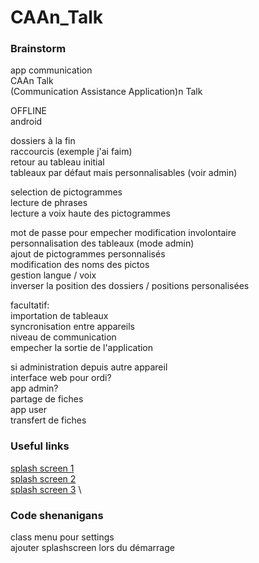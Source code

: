 # CAAn_Talk

### Brainstorm
app communication\
CAAn Talk\
(Communication Assistance Application)n Talk

OFFLINE\
android

dossiers à la fin\
raccourcis (exemple j'ai faim)\
retour au tableau initial\
tableaux par défaut mais personnalisables (voir admin)

selection de pictogrammes\
lecture de phrases\
lecture a voix haute des pictogrammes

mot de passe pour empecher modification involontaire\
personnalisation des tableaux (mode admin)\
ajout de pictogrammes personnalisés\
modification des noms des pictos\
gestion langue / voix\
inverser la position des dossiers / positions personalisées


facultatif:\
importation de tableaux\
syncronisation entre appareils\
niveau de communication\
empecher la sortie de l'application

si administration depuis autre appareil\
interface web pour ordi?\
app admin?\
partage de fiches\
app user\
transfert de fiches


### Useful links

[splash screen 1](https://developer.android.com/reference/android/window/SplashScreen) \
[splash screen 2](https://developer.android.com/guide/topics/ui/splash-screen) \
[splash screen 3](https://developer.android.com/guide/topics/ui/splash-screen/migrate) \

### Code shenanigans

class menu pour settings\
ajouter splashscreen lors du démarrage